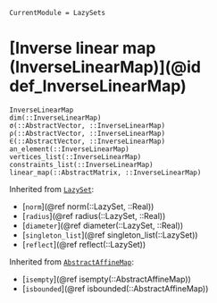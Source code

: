 ```@meta
CurrentModule = LazySets
```

# [Inverse linear map (InverseLinearMap)](@id def_InverseLinearMap)

```@docs
InverseLinearMap
dim(::InverseLinearMap)
σ(::AbstractVector, ::InverseLinearMap)
ρ(::AbstractVector, ::InverseLinearMap)
∈(::AbstractVector, ::InverseLinearMap)
an_element(::InverseLinearMap)
vertices_list(::InverseLinearMap)
constraints_list(::InverseLinearMap)
linear_map(::AbstractMatrix, ::InverseLinearMap)
```
Inherited from [`LazySet`](@ref):
* [`norm`](@ref norm(::LazySet, ::Real))
* [`radius`](@ref radius(::LazySet, ::Real))
* [`diameter`](@ref diameter(::LazySet, ::Real))
* [`singleton_list`](@ref singleton_list(::LazySet))
* [`reflect`](@ref reflect(::LazySet))

Inherited from [`AbstractAffineMap`](@ref):
* [`isempty`](@ref isempty(::AbstractAffineMap))
* [`isbounded`](@ref isbounded(::AbstractAffineMap))
